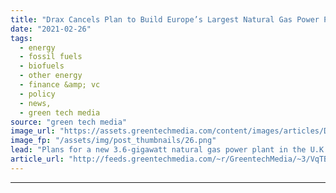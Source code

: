 ```yaml
---
title: "Drax Cancels Plan to Build Europe’s Largest Natural Gas Power Plant"
date: "2021-02-26"
tags: 
  - energy
  - fossil fuels
  - biofuels
  - other energy
  - finance &amp; vc
  - policy
  - news,
  - green tech media
source: "green tech media"
image_url: "https://assets.greentechmedia.com/content/images/articles/Drax_turned_blue_for_the_NHS_XL_credit_Drax_Power.jpg"
image_fp: "/assets/img/post_thumbnails/26.png"
lead: "Plans for a new 3.6-gigawatt natural gas power plant in the U.K. have been shelved by the developer Drax, highlighting the challenging economics of converting coal-fired power to a cleaner, but still fossil-fuel-fired, alternative. It would have been ..."
article_url: "http://feeds.greentechmedia.com/~r/GreentechMedia/~3/VqTBhvrPnaw/plans-to-build-europes-largest-gas-plant-axed"
---
```


---
